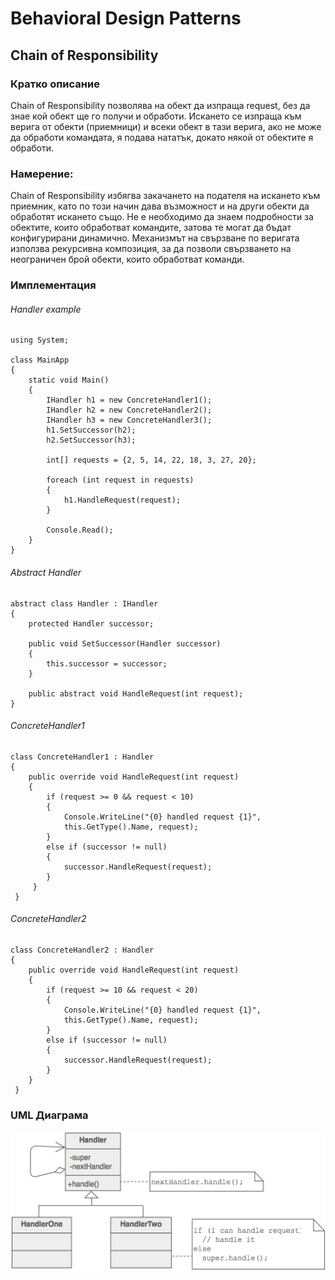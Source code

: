 # Behavioral Design Patterns 
## Chain of Responsibility

### Кратко описание

Chain of Responsibility позволява на обект да изпраща request, без да знае кой обект ще го получи и обработи. Искането се изпраща към верига от обекти (приемници) и всеки обект в тази верига, ако не може да обработи командата, я подава нататък, докато някой от обектите я обработи. 

### Намерение:
Chain of Responsibility избягва закачането на подателя на искането към приемник, като по този начин дава възможност и  на други обекти да обработят искането също.
Не е необходимо да знаем подробности за обектите, които обработват командите, затова те могат да бъдат конфигурирани динамично. Механизмът на свързване по веригата използва рекурсивна композиция, за да позволи свързването на неограничен брой обекти, които обработват команди. 


### Имплементация

###### Handler example

	using System;

    class MainApp
    {
    	static void Main()
    	{
      		IHandler h1 = new ConcreteHandler1();
      		IHandler h2 = new ConcreteHandler2();
      		IHandler h3 = new ConcreteHandler3();
      		h1.SetSuccessor(h2);
      		h2.SetSuccessor(h3);

      		int[] requests = {2, 5, 14, 22, 18, 3, 27, 20};

      		foreach (int request in requests)
      		{
        		h1.HandleRequest(request);
      		}

      		Console.Read();
    	}
    }



###### Abstract Handler

    abstract class Handler : IHandler
    {
    	protected Handler successor;

    	public void SetSuccessor(Handler successor)
    	{
      		this.successor = successor;
    	}

    	public abstract void HandleRequest(int request);
    }

###### ConcreteHandler1

    class ConcreteHandler1 : Handler
    {
    	public override void HandleRequest(int request)
    	{
      		if (request >= 0 && request < 10)
      		{
        		Console.WriteLine("{0} handled request {1}", 
          		this.GetType().Name, request);
      		}
      		else if (successor != null)
      		{
        		successor.HandleRequest(request);
      		}
    	 }
     }

###### ConcreteHandler2
    
    class ConcreteHandler2 : Handler
    {
    	public override void HandleRequest(int request)
    	{
      		if (request >= 10 && request < 20)
      		{
       			Console.WriteLine("{0} handled request {1}", 
          		this.GetType().Name, request);
      		}
      		else if (successor != null)
      		{
        		successor.HandleRequest(request);
      		}
    	}
     }



### UML Диаграма
![alt Chain of responsibility](https://github.com/dushka-dragoeva/TelerikSeson2016/blob/master/Programing%20C%23/Design%20Patterns/05.%20Behavioral-Design-Patterns/Pictures/Chain_of_responsibility.png)


